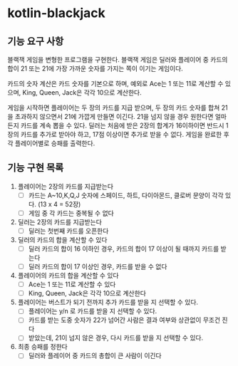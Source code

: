 # kotlin-blackjack

## 기능 요구 사항 
블랙잭 게임을 변형한 프로그램을 구현한다.
블랙잭 게임은 딜러와 플레이어 중 카드의 합이 21 또는 21에 가장 가까운 숫자를 가지는 쪽이 이기는 게임이다.

카드의 숫자 계산은 카드 숫자를 기본으로 하며, 예외로 Ace는 1 또는 11로 계산할 수 있으며, King, Queen, Jack은 각각 10으로 계산한다.


게임을 시작하면 플레이어는 두 장의 카드를 지급 받으며, 두 장의 카드 숫자를 합쳐 21을 초과하지 않으면서 21에 가깝게 만들면 이긴다. 21을 넘지 않을 경우 원한다면 얼마든지 카드를 계속 뽑을 수 있다.
딜러는 처음에 받은 2장의 합계가 16이하이면 반드시 1장의 카드를 추가로 받아야 하고, 17점 이상이면 추가로 받을 수 없다.
게임을 완료한 후 각 플레이어별로 승패를 출력한다.


## 기능 구현 목록 
1. 플레이어는 2장의 카드를 지급받는다
   - [ ] 카드는 A~10,K,Q,J 숫자에 스페이드, 하트, 다이아몬드, 클로버 문양이 각각 있다. (13 x 4 = 52장)
   - [ ] 게임 중 각 카드는 중복될 수 없다
2. 딜러는 2장의 카드를 지급받는다
   - [ ] 딜러는 첫번째 카드를 오픈한다
3. 딜러의 카드의 합을 계산할 수 있다
   - [ ] 딜러 카드의 합이 16 이하인 경우, 카드의 합이 17 이상이 될 때까지 카드를 받는다 
   - [ ] 딜러 카드의 합이 17 이상인 경우, 카드를 받을 수 없다
4. 플레이어의 카드의 합을 계산할 수 있다
    - [ ] Ace는 1 또는 11로 계산할 수 있다
    - [ ] King, Queen, Jack은 각각 10으로 계산한다
5. 플레이어는 버스트가 되기 전까지 추가 카드를 받을 지 선택할 수 있다.
    - [ ] 플레이어는 y/n 로 카드를 받을 지 선택할 수 있다.
    - [ ] 카드를 받는 도중 숫자가 22가 넘어간 사람은 결과 여부와 상관없이 무조건 진다
    - [ ] 받았는데, 21이 넘지 않은 경우, 다시 카드를 받을 지 선택할 수 있다. 
6. 최종 승패를 정한다
   - [ ] 딜러와 플레이어 중 카드의 총합이 큰 사람이 이긴다
